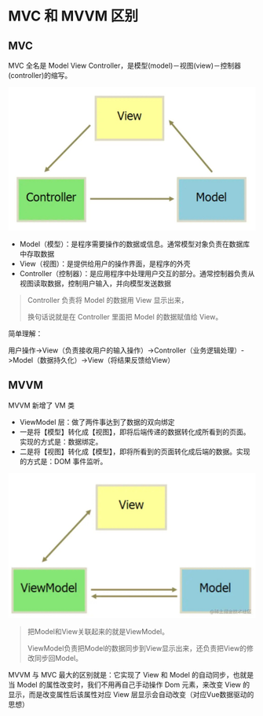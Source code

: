 # MVC 和 MVVM 区别

## MVC

MVC 全名是 Model View Controller，是模型(model)－视图(view)－控制器(controller)的缩写。

![](./mvvm/mvc1.jpg)

- Model（模型）：是程序需要操作的数据或信息。通常模型对象负责在数据库中存取数据
- View（视图）：是提供给用户的操作界面，是程序的外壳
- Controller（控制器）：是应用程序中处理用户交互的部分。通常控制器负责从视图读取数据，控制用户输入，并向模型发送数据

> Controller 负责将 Model 的数据用 View 显示出来，
>
> 换句话说就是在 Controller 里面把 Model 的数据赋值给 View。

简单理解：

用户操作->View（负责接收用户的输入操作）->Controller（业务逻辑处理）->Model（数据持久化）->View（将结果反馈给View）



## MVVM

MVVM 新增了 VM 类

- ViewModel 层：做了两件事达到了数据的双向绑定 
- 一是将【模型】转化成【视图】，即将后端传递的数据转化成所看到的页面。实现的方式是：数据绑定。
- 二是将【视图】转化成【模型】，即将所看到的页面转化成后端的数据。实现的方式是：DOM 事件监听。

![](./mvvm/mvvm.jpg)

> 把Model和View关联起来的就是ViewModel。
>
> ViewModel负责把Model的数据同步到View显示出来，还负责把View的修改同步回Model。

MVVM 与 MVC 最大的区别就是：它实现了 View 和 Model 的自动同步，也就是当 Model 的属性改变时，我们不用再自己手动操作 Dom 元素，来改变 View 的显示，而是改变属性后该属性对应 View 层显示会自动改变（对应Vue数据驱动的思想）


